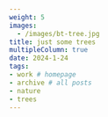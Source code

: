 ```yaml
---
weight: 5
images:
  - /images/bt-tree.jpg
title: just some trees
multipleColumn: true
date: 2024-1-24
tags:
- work # homepage
- archive # all posts
- nature
- trees
---
```

